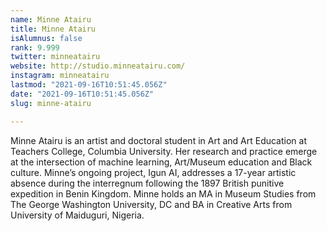 ```yaml
---
name: Minne Atairu
title: Minne Atairu
isAlumnus: false
rank: 9.999
twitter: minneatairu
website: http://studio.minneatairu.com/
instagram: minneatairu
lastmod: "2021-09-16T10:51:45.056Z"
date: "2021-09-16T10:51:45.056Z"
slug: minne-atairu

---
```

Minne Atairu is an artist and doctoral student in Art and Art Education at Teachers College, Columbia University. Her research and practice emerge at the intersection of machine learning, Art/Museum education and Black culture. Minne’s ongoing project, Igun AI, addresses a 17-year artistic absence during the interregnum following the 1897 British punitive expedition in Benin Kingdom. Minne holds an MA in Museum Studies from The George Washington University, DC and BA in Creative Arts from University of Maiduguri, Nigeria.